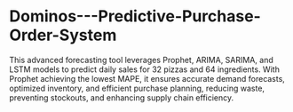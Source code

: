 # Dominos---Predictive-Purchase-Order-System
This advanced forecasting tool leverages Prophet, ARIMA, SARIMA, and LSTM models to predict daily sales for 32 pizzas and 64 ingredients. With Prophet achieving the lowest MAPE, it ensures accurate demand forecasts, optimized inventory, and efficient purchase planning, reducing waste, preventing stockouts, and enhancing supply chain efficiency.
